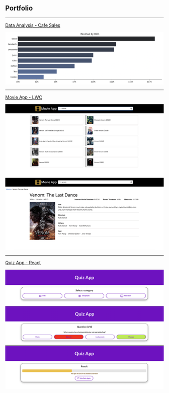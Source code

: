 ## Portfolio

---
[Data Analysis - Cafe Sales](https://github.com/phandeyr/data-analysis/blob/master/cafe-sales/cafe-sales.ipynb)

<img src="images/cafe-sales-revenue-by-item.png?raw=true"/>

---
[Movie App - LWC](https://phandeyr.github.io/movie-lwc-app/)

<img src="images/movie-list.png?raw=true"/>
<img src="images/movie-detail.png?raw=true"/>

---
[Quiz App - React](https://phandeyr.github.io/quiz-react-app/)

<img src="images/quiz-categories.png?raw=true"/>
<img src="images/quiz-answer.png?raw=true"/>
<img src="images/quiz-result.png?raw=true"/>
